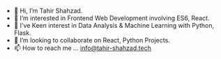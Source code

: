 - 👋 Hi, I’m Tahir Shahzad.
- 👀 I’m interested in Frontend Web Development involving ES6, React.
- 🌱 I've Keen interest in Data Analysis & Machine Learning with Python, Flask.
- 💞️ I’m looking to collaborate on React, Python Projects.
- 📫 How to reach me ... info@tahir-shahzad.tech 
